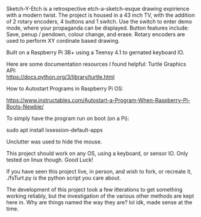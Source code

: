 Sketch-Y-Etch is a retrospective etch-a-sketch-esque drawing expirience with a modern twist.
The project is housed in a 43 inch TV, with the addition of 2 rotary encoders, 4 buttons and 1 switch.
Use the switch to enter demo mode, where your propaganda can be displayed. 
Button features include: Save, penup / pendown, colour change, and erase.
Rotary encoders are used to perform XY cordinate based drawing. 

Built on a Raspberry Pi 3B+ using a Teensy 4.1 to gernated keyboard IO. 

Here are some documentation resources I found helpful:
Turtle Graphics API: <br>
https://docs.python.org/3/library/turtle.html

How to Autostart Programs in Raspberry Pi OS:

https://www.instructables.com/Autostart-a-Program-When-Raspberry-Pi-Boots-Newbie/

To simply have the program run on boot (on a Pi):

sudo apt install lxsession-default-apps

Unclutter was used to hide the mouse. 

This project should work on any OS, using a keyboard, or sensor IO.
Only tested on linux though. Good Luck!

If you have seen this project live, in person, and wish to fork, or recreate it,
./fsTurt.py is the python script you care about.

The development of this project took a few itterations to get something working reliably, 
but the investigation of the various other methods are kept here in.
Why are things named the way they are? lol idk, made sense at the time.
